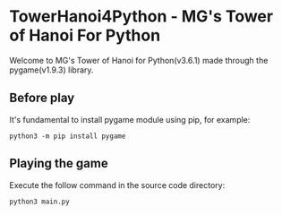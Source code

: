 # TowerHanoi4Python - MG's Tower of Hanoi For Python
Welcome to MG's Tower of Hanoi for Python(v3.6.1) made through the pygame(v1.9.3) library.
## Before play
It's fundamental to install pygame module using pip, for example:
    
    python3 -m pip install pygame
## Playing the game
Execute the follow command in the source code directory:
   
    python3 main.py
